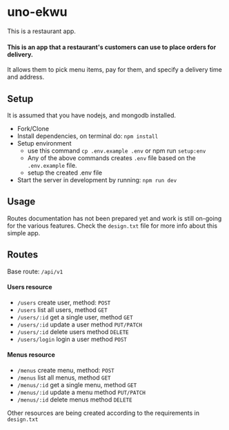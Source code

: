 # uno-ekwu
This is a restaurant app.
#### This is an app that a restaurant's customers can use to place orders for delivery.
It allows them to pick menu items, pay for them, and specify a delivery time and address.

## Setup
It is assumed that you have nodejs, and mongodb installed.
- Fork/Clone
- Install dependencies, on terminal do: `npm install` 
- Setup environment
    - use this command  `cp .env.example .env` or npm run `setup:env`
    - Any of the above commands creates `.env` file based on the `.env.example` file.
    - setup the created .env file
- Start the server in development by running: `npm run dev`

## Usage
Routes documentation has not been prepared yet and work is still on-going for the various features. Check the `design.txt` file for more info about this simple app.

## Routes
Base route: `/api/v1`

#### Users resource
- `/users` create user, method: `POST`
- `/users` list all users, method `GET`
- `/users/:id` get a single user, method `GET`
- `/users/:id` update a user method `PUT/PATCH`
- `/users/:id` delete users method `DELETE`
- `/users/login` login a user method `POST`

#### Menus resource
- `/menus` create menu, method: `POST`
- `/menus` list all menus, method `GET`
- `/menus/:id` get a single menu, method `GET`
- `/menus/:id` update a menu method `PUT/PATCH`
- `/menus/:id` delete menus method `DELETE`

Other resources are being created according to the requirements in `design.txt`

